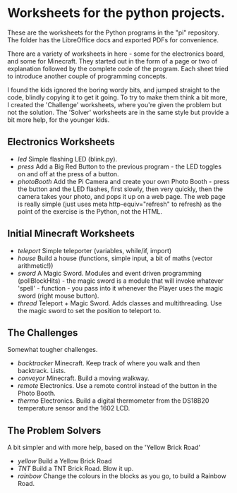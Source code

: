# Worksheets for the python projects. 

These are the worksheets for the Python programs in the "pi" repository. The folder has the LibreOffice docs and exported PDFs for convenience.
  
There are a variety of worksheets in here - some for the electronics board, and some for Minecraft.  They started out in the form of a page or two of explanation followed by the complete code of the program. Each sheet tried to introduce another couple of programming concepts.

I found the kids ignored the boring wordy bits, and jumped straight to the code, blindly copying it to get it going.  To try to make them think a bit more, I created the 'Challenge' worksheets, where you're given the problem but not the solution.  The 'Solver' worksheets are in the same style but provide a bit more help, for the younger kids.

## Electronics Worksheets

- *led*  Simple flashing LED (blink.py).
- *press*  Add a Big Red Button to the previous program - the LED toggles on and off at the press of a button.
- *photoBooth*  Add the Pi Camera and create your own Photo Booth - press the button and the LED flashes, first slowly, then very quickly, then the camera takes your photo, and pops it up on a web page.  The web page is really simple (just uses meta http-equiv="refresh" to refresh) as the point of the exercise is the Python, not the HTML.

## Initial Minecraft Worksheets

- *teleport* Simple teleporter  (variables, while/if, import)
- *house*  Build a house (functions, simple input, a bit of maths (vector arithmetic!))
- *sword* A Magic Sword. Modules and event driven programming (pollBlockHits) - the magic sword is a module that will invoke whatever 'spell' - function - you pass into it whenever the Player uses the magic sword (right mouse button).
- *thread* Teleport + Magic Sword. Adds classes and multithreading. Use the magic sword to set the position to teleport to.

## The Challenges 
Somewhat tougher challenges.

- *backtracker* Minecraft. Keep track of where you walk and then backtrack. Lists.
- *conveyor*  Minecraft. Build a moving walkway.
- *remote* Electronics. Use a remote control instead of the button in the Photo Booth.
- *thermo* Electronics. Build a digital thermometer from the DS18B20 temperature sensor and the 1602 LCD.

## The Problem Solvers

A bit simpler and with more help, based on the 'Yellow Brick Road'

- *yellow* Build a Yellow Brick Road
- *TNT* Build a TNT Brick Road.  Blow it up.
- *rainbow* Change the colours in the blocks as you go, to build a Rainbow Road.


